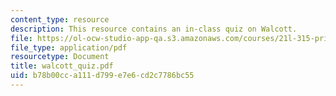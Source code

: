 ```yaml
---
content_type: resource
description: This resource contains an in-class quiz on Walcott.
file: https://ol-ocw-studio-app-qa.s3.amazonaws.com/courses/21l-315-prizewinners-spring-2007/b78b00cca111d799e7e6cd2c7786bc55_walcott_quiz.pdf
file_type: application/pdf
resourcetype: Document
title: walcott_quiz.pdf
uid: b78b00cc-a111-d799-e7e6-cd2c7786bc55
---
```

